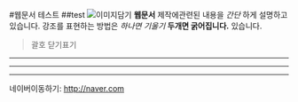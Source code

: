 #웹문서 테스트
##test
![이미지담기](http://img.naver.net/static/www/u/2013/0731/nmms_224940510.gif)
**웹문서** 제작에관련된 내용을 *간단* 하게 설명하고있습니다.
강조를 표현하는 방법은 _하나면 기울기_ __두개면 굵어집니다.__ 있습니다.
>괄호 닫기표기
<!--주석-->
___
---
***
네이버이동하기: 
<http://naver.com>
